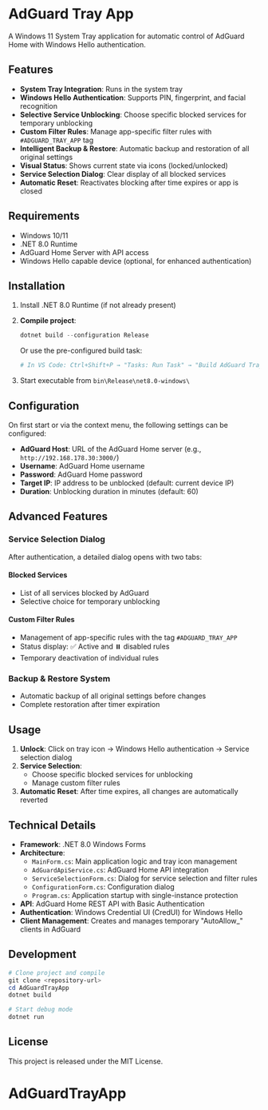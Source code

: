 # AdGuard Tray App

A Windows 11 System Tray application for automatic control of AdGuard Home with Windows Hello authentication.

## Features

- **System Tray Integration**: Runs in the system tray
- **Windows Hello Authentication**: Supports PIN, fingerprint, and facial recognition
- **Selective Service Unblocking**: Choose specific blocked services for temporary unblocking
- **Custom Filter Rules**: Manage app-specific filter rules with `#ADGUARD_TRAY_APP` tag
- **Intelligent Backup & Restore**: Automatic backup and restoration of all original settings
- **Visual Status**: Shows current state via icons (locked/unlocked)
- **Service Selection Dialog**: Clear display of all blocked services
- **Automatic Reset**: Reactivates blocking after time expires or app is closed

## Requirements

- Windows 10/11
- .NET 8.0 Runtime
- AdGuard Home Server with API access
- Windows Hello capable device (optional, for enhanced authentication)

## Installation

1. Install .NET 8.0 Runtime (if not already present)
2. **Compile project**:

   ```powershell
   dotnet build --configuration Release
   ```

   Or use the pre-configured build task:

   ```powershell
   # In VS Code: Ctrl+Shift+P → "Tasks: Run Task" → "Build AdGuard Tray App"
   ```

3. Start executable from `bin\Release\net8.0-windows\`

## Configuration

On first start or via the context menu, the following settings can be configured:

- **AdGuard Host**: URL of the AdGuard Home server (e.g., `http://192.168.178.30:3000/`)
- **Username**: AdGuard Home username
- **Password**: AdGuard Home password
- **Target IP**: IP address to be unblocked (default: current device IP)
- **Duration**: Unblocking duration in minutes (default: 60)

## Advanced Features

### Service Selection Dialog

After authentication, a detailed dialog opens with two tabs:

#### Blocked Services

- List of all services blocked by AdGuard
- Selective choice for temporary unblocking

#### Custom Filter Rules

- Management of app-specific rules with the tag `#ADGUARD_TRAY_APP`
- Status display: ✅ Active and ⏸️ disabled rules
- Temporary deactivation of individual rules

### Backup & Restore System

- Automatic backup of all original settings before changes
- Complete restoration after timer expiration

## Usage

1. **Unlock**: Click on tray icon → Windows Hello authentication → Service selection dialog
2. **Service Selection**:
   - Choose specific blocked services for unblocking
   - Manage custom filter rules
3. **Automatic Reset**: After time expires, all changes are automatically reverted

## Technical Details

- **Framework**: .NET 8.0 Windows Forms
- **Architecture**:
  - `MainForm.cs`: Main application logic and tray icon management
  - `AdGuardApiService.cs`: AdGuard Home API integration
  - `ServiceSelectionForm.cs`: Dialog for service selection and filter rules
  - `ConfigurationForm.cs`: Configuration dialog
  - `Program.cs`: Application startup with single-instance protection
- **API**: AdGuard Home REST API with Basic Authentication
- **Authentication**: Windows Credential UI (CredUI) for Windows Hello
- **Client Management**: Creates and manages temporary "AutoAllow_" clients in AdGuard

## Development

```powershell
# Clone project and compile
git clone <repository-url>
cd AdGuardTrayApp
dotnet build

# Start debug mode
dotnet run
```

## License

This project is released under the MIT License.
# AdGuardTrayApp
